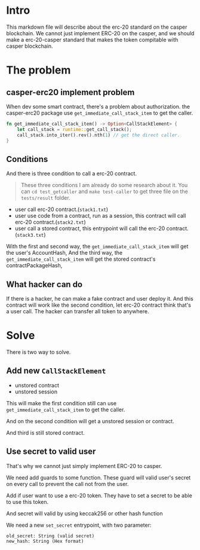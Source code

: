 # Intro

This markdown file will describe about the erc-20 standard on the casper blockchain. We cannot just implement ERC-20 on the casper, and we should make a erc-20-casper standard that makes the token compitable with casper blockchain.

# The problem

## casper-erc20 implement problem

When dev some smart contract, there's a problem about authorization.
the casper-erc20 package use `get_immediate_call_stack_item` to get the caller.

```rust
fn get_immediate_call_stack_item() -> Option<CallStackElement> {
    let call_stack = runtime::get_call_stack();
    call_stack.into_iter().rev().nth(1) // get the direct caller.
}
```

## Conditions

And there is three condition to call a erc-20 contract.

> These three conditions I am already do some research about it.
> You can `cd test_getcaller` and `make test-caller` to get three file on the `tests/result` folder.

- user call erc-20 contract.(`stack1.txt`)
- user use code from a contract, run as a session, this contract will call erc-20 contract.(`stack2.txt`)
- user call a stored contract, this entrypoint will call the erc-20 contract.(`stack3.txt`)

With the first and second way, the `get_immediate_call_stack_item` will get the user's AccountHash,
And the third way, the `get_immediate_call_stack_item` will get the stored contract's contractPackageHash,

## What hacker can do

If there is a hacker, he can make a fake contract and user deploy it. And this contract will work like the second condition, let erc-20 contract think that's a user call. The hacker can transfer all token to anywhere.

# Solve

There is two way to solve.

## Add new `CallStackElement`

- unstored contract
- unstored session

This will make the first condition still can use `get_immediate_call_stack_item` to get the caller.

And on the second condition will get a unstored session or contract.

And third is still stored contract.

## Use secret to valid user

That's why we cannot just simply implement ERC-20 to casper.

We need add guards to some function. These guard will valid user's secret on every call to prevent the call not from the user.

Add if user want to use a erc-20 token. They have to set a secret to be able to use this token.

And secret will valid by using keccak256 or other hash function

We need a new `set_secret` entrypoint, with two parameter:

```
old_secret: String (valid secret)
new_hash: String (Hex format)
```
